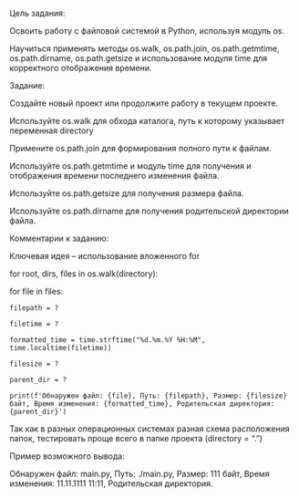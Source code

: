 Цель задания:

Освоить работу с файловой системой в Python, используя модуль os.

Научиться применять методы os.walk, os.path.join, os.path.getmtime, os.path.dirname, os.path.getsize и использование модуля time для корректного отображения времени.

Задание:

Создайте новый проект или продолжите работу в текущем проекте.

Используйте os.walk для обхода каталога, путь к которому указывает переменная directory

Примените os.path.join для формирования полного пути к файлам.

Используйте os.path.getmtime и модуль time для получения и отображения времени последнего изменения файла.

Используйте os.path.getsize для получения размера файла.

Используйте os.path.dirname для получения родительской директории файла.

Комментарии к заданию:

Ключевая идея – использование вложенного for

for root, dirs, files in os.walk(directory):
  
  for file in files:
    
    filepath = ?
    
    filetime = ?
   
    formatted_time = time.strftime("%d.%m.%Y %H:%M", time.localtime(filetime))
    
    filesize = ?
    
    parent_dir = ?
    
    print(f'Обнаружен файл: {file}, Путь: {filepath}, Размер: {filesize} байт, Время изменения: {formatted_time}, Родительская директория: {parent_dir}')



Так как в разных операционных системах разная схема расположения папок, тестировать проще всего в папке проекта (directory = “.”)

Пример возможного вывода:

Обнаружен файл: main.py, Путь: ./main.py, Размер: 111 байт, Время изменения: 11.11.1111 11:11, Родительская директория.
